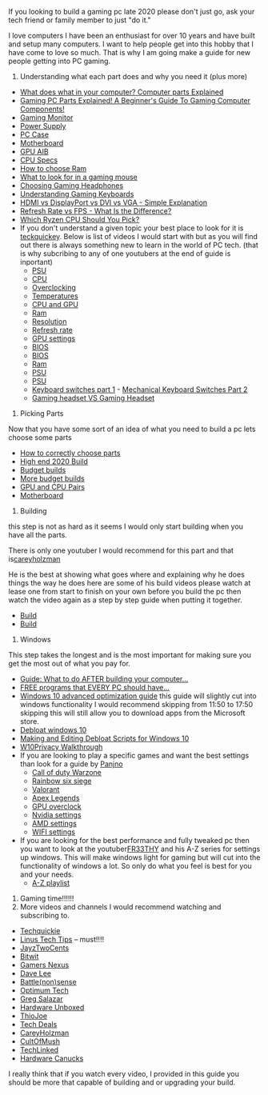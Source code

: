 If you looking to build a gaming pc late 2020 please don&#39;t just go, ask your tech friend or family member to just &quot;do it.&quot;

I love computers I have been an enthusiast for over 10 years and have built and setup many computers. I want to help people get into this hobby that I have come to love so much. That is why I am going make a guide for new people getting into PC gaming.

1. Understanding what each part does and why you need it (plus more)

- [What does what in your computer? Computer parts Explained](https://www.youtube.com/watch?v=ExxFxD4OSZ0)
- [Gaming PC Parts Explained! A Beginner&#39;s Guide To Gaming Computer Components!](https://www.youtube.com/watch?v=2joA_S92p64)
- [Gaming Monitor](https://www.youtube.com/watch?v=zH28Pp83xDc)
- [Power Supply](https://www.youtube.com/watch?v=i7-vDghvF3o)
- [PC Case](https://www.youtube.com/watch?v=1KBeK9Ci8bc)
- [Motherboard](https://www.youtube.com/watch?v=iTbCFriOuFA)
- [GPU AIB](https://www.youtube.com/watch?v=kgynX-if5kI)
- [CPU Specs](https://www.youtube.com/watch?v=xJNkEzy3-O4)
- [How to choose Ram](https://www.youtube.com/watch?v=mkpCvaBBo-c)
- [What to look for in a gaming mouse](https://www.youtube.com/watch?v=EYoFzaAjLsQ)
- [Choosing Gaming Headphones](https://www.youtube.com/watch?v=6JQSXf_npf8)
- [Understanding Gaming Keyboards](https://www.youtube.com/watch?v=B8jX2DpHA5E)
- [HDMI vs DisplayPort vs DVI vs VGA - Simple Explanation](https://www.youtube.com/watch?v=xPtSj0B4teQ)
- [Refresh Rate vs FPS - What Is the Difference?](https://www.youtube.com/watch?v=hZQA6FSigZY)
- [Which Ryzen CPU Should You Pick?](https://www.youtube.com/watch?v=Zkkhc8YGG3c)
- If you don&#39;t understand a given topic your best place to look for it is [teckquickey](https://www.youtube.com/channel/UC0vBXGSyV14uvJ4hECDOl0Q). Below is list of videos I would start with but as you will find out there is always something new to learn in the world of PC tech. (that is why subcribing to any of one youtubers at the end of guide is inportant)
  - [PSU](https://www.youtube.com/watch?v=lqThn3C-zg4)
  - [CPU](https://www.youtube.com/watch?v=wnS50lJicXc)
  - [Overclocking](https://www.youtube.com/watch?v=yyv9Y2miV64)
  - [Temperatures](https://www.youtube.com/watch?v=VuP6I0mOb1s)
  - [CPU and GPU](https://www.youtube.com/watch?v=1kypaBjJ-pg&amp;t=147s)
  - [Ram](https://www.youtube.com/watch?v=OT-qAQLGkGo)
  - [Resolution](https://www.youtube.com/watch?v=XqdPciq2yJs)
  - [Refresh rate](https://www.youtube.com/watch?v=YCWZ_kWTB9w)
  - [GPU settings](https://www.youtube.com/watch?v=QDpsVVJXYAs&amp;t=194s)
  - [BIOS](https://www.youtube.com/watch?v=zIYkol851dU)
  - [BIOS](https://www.youtube.com/watch?v=D1R2ttrvbdI)
  - [Ram](https://www.youtube.com/watch?v=vc8G5_sW8lk)
  - [PSU](https://www.youtube.com/watch?v=RUk8CUu30X0)
  - [PSU](https://www.youtube.com/watch?v=dOXTZizoknc)
  - [Keyboard switches part 1](https://www.youtube.com/watch?v=PXCKHoiNu1o) - [Mechanical Keyboard Switches Part 2](https://www.youtube.com/watch?v=F_EccqSqsl8)
  - [Gaming headset VS Gaming Headset](https://www.youtube.com/watch?v=gvYvNf1crOQ)

1. Picking Parts

Now that you have some sort of an idea of what you need to build a pc lets choose some parts

- [How to correctly choose parts](https://www.youtube.com/watch?v=j_DcWgxMZ3k)
- [High end 2020 Build](https://www.youtube.com/watch?v=a2PnPN8vVUo)
- [Budget builds](https://www.youtube.com/watch?v=I-316YvzhrQ&amp;t=18s)
- [More budget builds](https://www.youtube.com/watch?v=gbAq031smbs)
- [GPU and CPU Pairs](https://www.youtube.com/watch?v=AihX9OjqnYc)
- [Motherboard](https://www.youtube.com/watch?v=TbGjYumO_aw)

1. Building

this step is not as hard as it seems I would only start building when you have all the parts.

There is only one youtuber I would recommend for this part and that is[careyholzman](https://www.youtube.com/user/CareyHolzman)

He is the best at showing what goes where and explaining why he does things the way he does here are some of his build videos please watch at lease one from start to finish on your own before you build the pc then watch the video again as a step by step guide when putting it together.

- [Build](https://www.youtube.com/watch?v=FfbEcDff2Z0)
- [Build](https://www.youtube.com/watch?v=Z-j9ILxpsCA)

1. Windows

This step takes the longest and is the most important for making sure you get the most out of what you pay for.

- [Guide: What to do AFTER building your computer...](https://www.youtube.com/watch?v=RYYoCXh2gtw)
- [FREE programs that EVERY PC should have...](https://www.youtube.com/watch?v=PRbMfZKuRUo)
- [Windows 10 advanced optimization guide](https://www.youtube.com/watch?v=l6uQR_aBYxg&amp;t=457s) this guide will slightly cut into windows functionality I would recommend skipping from 11:50 to 17:50 skipping this will still allow you to download apps from the Microsoft store.
- [Debloat windows 10](https://www.youtube.com/watch?v=8E6OT_QcHaU)
- [Making and Editing Debloat Scripts for Windows 10](https://www.youtube.com/watch?v=y53p1d5P6LA)
- [W10Privacy Walkthrough](https://www.youtube.com/watch?v=qttbd2Ouxmc)
- If you are looking to play a specific games and want the best settings than look for a guide by [Panjno](https://www.youtube.com/user/PanjnoTutorials)
  - [Call of duty Warzone](https://www.youtube.com/watch?v=FU8S3srYtbg)
  - [Rainbow six siege](https://www.youtube.com/watch?v=Q5psNE7nGCg)
  - [Valorant](https://www.youtube.com/watch?v=OWFnl2dZfQo)
  - [Apex Legends](https://www.youtube.com/watch?v=SdqvkbDP4Dc)
  - [GPU overclock](https://www.youtube.com/watch?v=k1dGwFOdFLI&amp;t=646s)
  - [Nvidia settings](https://www.youtube.com/watch?v=jZrnfWpENTo&amp;t=464s)
  - [AMD settings](https://www.youtube.com/watch?v=K1N4vV5BSoI)
  - [WIFI settings](https://www.youtube.com/watch?v=bAke9R-k3so&amp;t=181s)
- If you are looking for the best performance and fully tweaked pc then you want to look at the youtuber[FR33THY](https://www.youtube.com/user/chrisfreeth) and his A-Z series for settings up windows. This will make windows light for gaming but will cut into the functionality of windows a lot. So only do what you feel is best for you and your needs.
  - [A-Z playlist](https://www.youtube.com/playlist?list=PLykpkrQ1xVu1jTFCju1cmY9UAHw99aGWW)

1. Gaming time!!!!!!
2. More videos and channels I would recommend watching and subscribing to.
  - [Techquickie](https://www.youtube.com/channel/UC0vBXGSyV14uvJ4hECDOl0Q)
  - [Linus Tech Tips](https://www.youtube.com/user/LinusTechTips) – must!!!!
  - [JayzTwoCents](https://www.youtube.com/user/Jayztwocents)
  - [Bitwit](https://www.youtube.com/user/AwesomeSauceNews)
  - [Gamers Nexus](https://www.youtube.com/user/GamersNexus)
  - [Dave Lee](https://www.youtube.com/channel/UCVYamHliCI9rw1tHR1xbkfw)
  - [Battle(non)sense](https://www.youtube.com/channel/UCP7QY6L5pvmm0-stL-pNFrw)
  - [Optimum Tech](https://www.youtube.com/channel/UCRYOj4DmyxhBVrdvbsUwmAA)
  - [Greg Salazar](https://www.youtube.com/channel/UCmbkRUS_4Efdt5UIhwNqtcw)
  - [Hardware Unboxed](https://www.youtube.com/channel/UCI8iQa1hv7oV_Z8D35vVuSg)
  - [ThioJoe](https://www.youtube.com/c/ThioJoe/videos)
  - [Tech Deals](https://www.youtube.com/channel/UCCss3QxegBkF8BAetIo0qXA)
  - [CareyHolzman](https://www.youtube.com/channel/UCmWNCO9wSjzOz1UV8jCvIHA)
  - [CultOfMush](https://www.youtube.com/channel/UC7Cj7VhPm234Zclm0_rTGPg)
  - [TechLinked](https://www.youtube.com/channel/UCeeFfhMcJa1kjtfZAGskOCA)
  - [Hardware Canucks](https://www.youtube.com/channel/UCTzLRZUgelatKZ4nyIKcAbg)

I really think that if you watch every video, I provided in this guide you should be more that capable of building and or upgrading your build. 
